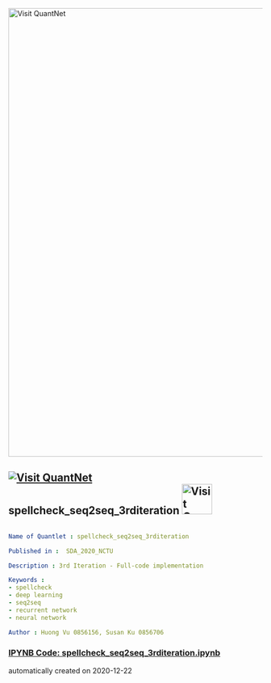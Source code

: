 [<img src="https://github.com/QuantLet/Styleguide-and-FAQ/blob/master/pictures/banner.png" width="888" alt="Visit QuantNet">](http://quantlet.de/)

## [<img src="https://github.com/QuantLet/Styleguide-and-FAQ/blob/master/pictures/qloqo.png" alt="Visit QuantNet">](http://quantlet.de/) **spellcheck_seq2seq_3rditeration** [<img src="https://github.com/QuantLet/Styleguide-and-FAQ/blob/master/pictures/QN2.png" width="60" alt="Visit QuantNet 2.0">](http://quantlet.de/)

```yaml

Name of Quantlet : spellcheck_seq2seq_3rditeration

Published in :  SDA_2020_NCTU

Description : 3rd Iteration - Full-code implementation 

Keywords : 
- spellcheck
- deep learning
- seq2seq
- recurrent network
- neural network

Author : Huong Vu 0856156, Susan Ku 0856706

```

### [IPYNB Code: spellcheck_seq2seq_3rditeration.ipynb](spellcheck_seq2seq_3rditeration.ipynb)


automatically created on 2020-12-22